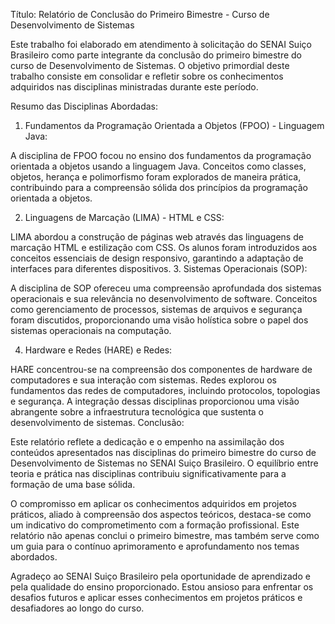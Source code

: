 Título: Relatório de Conclusão do Primeiro Bimestre - Curso de Desenvolvimento de Sistemas

Este trabalho foi elaborado em atendimento à solicitação do SENAI Suiço Brasileiro como parte integrante da
conclusão do primeiro bimestre do curso de Desenvolvimento de Sistemas. O objetivo primordial deste trabalho 
consiste em consolidar e refletir sobre os conhecimentos adquiridos nas disciplinas ministradas durante este período.

Resumo das Disciplinas Abordadas:

1. Fundamentos da Programação Orientada a Objetos (FPOO) - Linguagem Java:

A disciplina de FPOO focou no ensino dos fundamentos da programação orientada a objetos usando a linguagem Java.
Conceitos como classes, objetos, herança e polimorfismo foram explorados de maneira prática, contribuindo para a compreensão sólida dos princípios da programação orientada a objetos.

2. Linguagens de Marcação (LIMA) - HTML e CSS:

LIMA abordou a construção de páginas web através das linguagens de marcação HTML e estilização com CSS.
Os alunos foram introduzidos aos conceitos essenciais de design responsivo, garantindo a adaptação de interfaces para diferentes dispositivos.
3. Sistemas Operacionais (SOP):

A disciplina de SOP ofereceu uma compreensão aprofundada dos sistemas operacionais e sua relevância no desenvolvimento de software.
Conceitos como gerenciamento de processos, sistemas de arquivos e segurança foram discutidos, proporcionando uma visão holística sobre o papel dos sistemas operacionais na computação.

4. Hardware e Redes (HARE) e Redes:

HARE concentrou-se na compreensão dos componentes de hardware de computadores e sua interação com sistemas.
Redes explorou os fundamentos das redes de computadores, incluindo protocolos, topologias e segurança.
A integração dessas disciplinas proporcionou uma visão abrangente sobre a infraestrutura tecnológica que sustenta o desenvolvimento de sistemas.
Conclusão:

Este relatório reflete a dedicação e o empenho na assimilação dos conteúdos apresentados nas disciplinas do primeiro bimestre do curso
de Desenvolvimento de Sistemas no SENAI Suiço Brasileiro. O equilíbrio entre teoria e prática nas disciplinas contribuiu significativamente para a formação de uma base sólida.

O compromisso em aplicar os conhecimentos adquiridos em projetos práticos, aliado à compreensão dos aspectos teóricos, destaca-se como
um indicativo do comprometimento com a formação profissional. Este relatório não apenas conclui o primeiro bimestre, mas também serve como
um guia para o contínuo aprimoramento e aprofundamento nos temas abordados.

Agradeço ao SENAI Suiço Brasileiro pela oportunidade de aprendizado e pela qualidade do ensino proporcionado. Estou ansioso para enfrentar os
desafios futuros e aplicar esses conhecimentos em projetos práticos e desafiadores ao longo do curso.
